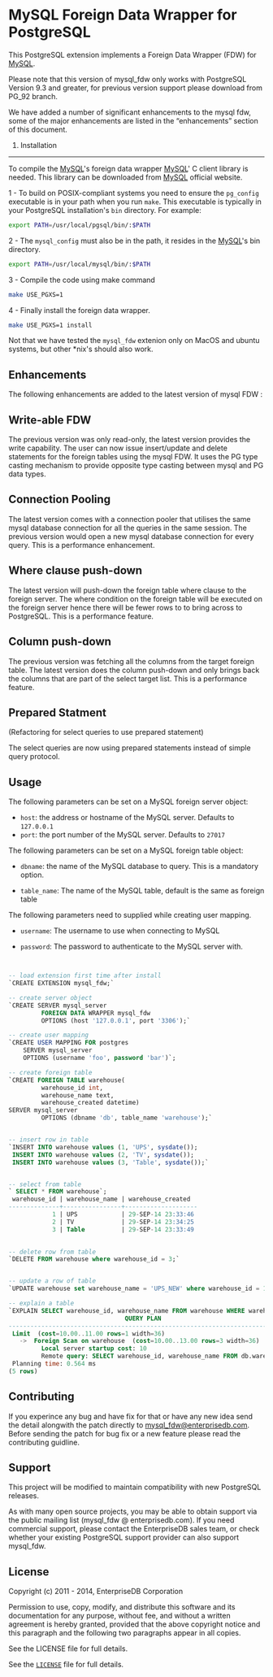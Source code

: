 MySQL Foreign Data Wrapper for PostgreSQL
=========================================

This PostgreSQL extension implements a Foreign Data Wrapper (FDW) for
[MySQL][1].

Please note that this version of mysql_fdw only works with PostgreSQL Version 9.3 and greater, for previous version support please download from PG_92 branch.

We have added a number of significant enhancements to the mysql fdw, some of the major enhancements are listed in the “enhancements” section of this document.

1. Installation
---------------

To compile the [MySQL][1]'s foreign data wrapper [MySQL][1]' C client library is needed. This library can be downloaded from [MySQL][1] official website. 

1 - To build on POSIX-compliant systems you need to ensure the `pg_config` executable is in your path when you run `make`. This executable is typically in your PostgreSQL installation's `bin` directory. For example:

```sh
export PATH=/usr/local/pgsql/bin/:$PATH
```

2 - The `mysql_config` must also be in the path, it resides in the [MySQL][1]'s bin directory.

```sh
export PATH=/usr/local/mysql/bin/:$PATH
```

3 - Compile the code using make command

```sh
make USE_PGXS=1
```

4 -  Finally install the foreign data wrapper.

```sh
make USE_PGXS=1 install
```
 
Not that we have tested the `mysql_fdw` extenion only on MacOS and ubuntu systems, but other *nix's should also work.

Enhancements
------------

The following enhancements are added to the latest version of mysql FDW :

Write-able FDW
--------------
The previous version was only read-only, the latest version provides the write capability. The user can now issue insert/update and delete statements for the foreign tables using the mysql FDW. It uses the PG type casting mechanism to provide opposite type casting between mysql and PG data types.

Connection Pooling
------------------
The latest version comes with a connection pooler that utilises the same mysql database connection for all the queries in the same session. The previous version would open a new mysql database connection for every query. This is a performance enhancement.

Where clause push-down
----------------------
The latest version will push-down the foreign table where clause to the foreign server. The where condition on the foreign table will be executed on the foreign server hence there will be fewer rows to to bring across to PostgreSQL. This is a performance feature.

Column push-down
----------------

The previous version was fetching all the columns from the target foreign table. The latest version does the column push-down and only brings back the columns that are part of the select target list. This is a performance feature.

Prepared Statment
-----------------
(Refactoring for select queries to use prepared statement)

The select queries are now using prepared statements instead of simple query protocol.

Usage
-----

The following parameters can be set on a MySQL foreign server object:

  * `host`: the address or hostname of the MySQL server.
               Defaults to `127.0.0.1`
  * `port`: the port number of the MySQL server. Defaults to `27017`

The following parameters can be set on a MySQL foreign table object:

  * `dbname`: the name of the MySQL database to query. This is a mandatory option. 
  
  * `table_name`: The name of the MySQL table, default is the same as foreign table 

The following parameters need to supplied while creating user mapping.
  
  * `username`: The username to use when connecting to MySQL

  * `password`: The password to authenticate to the MySQL server with.


```sql


-- load extension first time after install
`CREATE EXTENSION mysql_fdw;`

-- create server object
`CREATE SERVER mysql_server
         FOREIGN DATA WRAPPER mysql_fdw
         OPTIONS (host '127.0.0.1', port '3306');`

-- create user mapping 
`CREATE USER MAPPING FOR postgres
	SERVER mysql_server
	OPTIONS (username 'foo', password 'bar')`;

-- create foreign table
`CREATE FOREIGN TABLE warehouse(
         warehouse_id int,
         warehouse_name text,
         warehouse_created datetime)
SERVER mysql_server
         OPTIONS (dbname 'db', table_name 'warehouse');`


-- insert row in table
`INSERT INTO warehouse values (1, 'UPS', sysdate());
 INSERT INTO warehouse values (2, 'TV', sysdate());
 INSERT INTO warehouse values (3, 'Table', sysdate());`


-- select from table
` SELECT * FROM warehouse`;
 warehouse_id | warehouse_name | warehouse_created  
--------------+----------------+--------------------
            1 | UPS            | 29-SEP-14 23:33:46
            2 | TV             | 29-SEP-14 23:34:25
            3 | Table          | 29-SEP-14 23:33:49
            

-- delete row from table
`DELETE FROM warehouse where warehouse_id = 3;`


-- update a row of table
`UPDATE warehouse set warehouse_name = 'UPS_NEW' where warehouse_id = 1;`

-- explain a table
`EXPLAIN SELECT warehouse_id, warehouse_name FROM warehouse WHERE warehouse_name LIKE 'TV' limit 1;
                                QUERY PLAN                                                   
-----------------------------------------------------------------------------------
 Limit  (cost=10.00..11.00 rows=1 width=36)
   ->  Foreign Scan on warehouse  (cost=10.00..13.00 rows=3 width=36)
         Local server startup cost: 10
         Remote query: SELECT warehouse_id, warehouse_name FROM db.warehouse WHERE ((warehouse_name like 'TV'))
 Planning time: 0.564 ms
(5 rows)

```

Contributing
------------
If you experince any bug and have fix for that or have any new idea send the detail alongwith the patch directly to mysql_fdw@enterprisedb.com. Before sending the patch for bug fix or a new feature please read the contributing guidline.

Support
-------

This project will be modified to maintain compatibility with new PostgreSQL releases. 

As with many open source projects, you may be able to obtain support via the public mailing list (mysql_fdw @ enterprisedb.com). If you need commercial support, please contact the EnterpriseDB sales team, or check whether your existing PostgreSQL support provider can also support mysql_fdw.


License
-------
Copyright (c) 2011 - 2014, EnterpriseDB Corporation

Permission to use, copy, modify, and distribute this software and its
documentation for any purpose, without fee, and without a written agreement is
hereby granted, provided that the above copyright notice and this paragraph and
the following two paragraphs appear in all copies.

See the LICENSE file for full details.

See the [`LICENSE`][5] file for full details.

[1]: http://www.mysql.com
[3]: https://github.com/EnterpriseDB/mysql_fdw/issues/new
[4]: CONTRIBUTING.md
[5]: LICENSE

